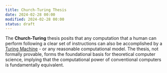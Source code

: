 ```yaml
---
title: Church-Turing Thesis
date: 2024-02-28 00:00
modified: 2024-02-28 00:00
status: draft
---
```


The **Church-Turing** thesis posits that any computation that a human can perform following a clear set of instructions can also be accomplished by a [Turing Machine](../../../permanent/turing-machine.md) - or any reasonable computational model. The thesis, not formally provable, forms the foundational basis for theoretical computer science, implying that the computational power of conventional computers is fundamentally equivalent.
